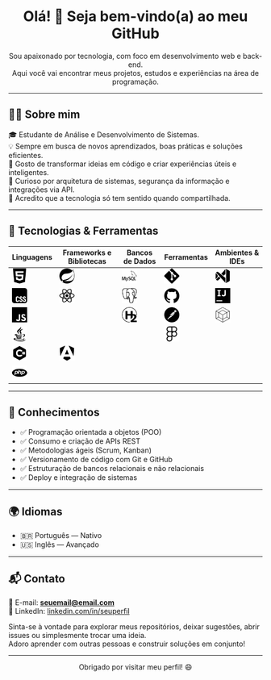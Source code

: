 <h1 align="center">Olá! 👋 Seja bem-vindo(a) ao meu GitHub</h1>

<p align="center">
  Sou apaixonado por tecnologia, com foco em desenvolvimento web e back-end. <br>
  Aqui você vai encontrar meus projetos, estudos e experiências na área de programação.
</p>

---

## 👨‍💻 Sobre mim

🎓 Estudante de Análise e Desenvolvimento de Sistemas.  
💡 Sempre em busca de novos aprendizados, boas práticas e soluções eficientes.  
🚀 Gosto de transformar ideias em código e criar experiências úteis e inteligentes.  
🧠 Curioso por arquitetura de sistemas, segurança da informação e integrações via API.  
💬 Acredito que a tecnologia só tem sentido quando compartilhada.  

---

## 🧰 Tecnologias & Ferramentas

| **Linguagens**                                        | **Frameworks e Bibliotecas**                                 | **Bancos de Dados**                                   | **Ferramentas**                                   | **Ambientes & IDEs** |
|--                                                     |--                                                            |--                                                     |--                                                 |--                                                                      |
| <img src="icons/html5.svg" width="30" title="HTML5"/> | <img src="icons/spring.svg" width="30" title="Spring Boot"/> | <img src="icons/mysql.svg" width="30" title="MySQL"/> | <img src="icons/git.svg" width="30" title="Git"/> | <img src="icons/icons8-visual-studio.svg" width="30" title="VS Code"/> |
| <img src="icons/css.svg" width="30" title="CSS"/>     | <img src="icons/react.svg" width="30" title="React"/>        | <img src="icons/postgresql.svg" width="30" title="PostgreSQL"/> | <img src="icons/github.svg" width="30" title="GitHub"/> | <img src="icons/intellijidea.svg" width="30" title="IntelliJ"/> |
| <img src="icons/javascript.svg" width="30" title="JavaScript"/> |                                                    | <img src="icons/h2database.svg" width="30" title="H2 Database"/> | <img src="icons/postman.svg" width="30" title="Postman"/> | <img src="icons/apachenetbeanside.svg" width="30" title="Netbeans"/> |
| <img src="icons/java.svg" width="30" title="Java"/> |                                                                |                                                                  | <img src="icons/figma.svg" width="30" title="Figma"/> |                                                                          |
| <img src="icons/csharp.svg" width="30" title="C#"/> | <img src="icons/angular.svg" width="30" title="Angular"/>   |                                                                  |                                                          |                                                                          |
| <img src="icons/php.svg" width="30" title="PHP"/>   |


---

## 🧠 Conhecimentos

- ✅ Programação orientada a objetos (POO)  
- ✅ Consumo e criação de APIs REST  
- ✅ Metodologias ágeis (Scrum, Kanban)  
- ✅ Versionamento de código com Git e GitHub  
- ✅ Estruturação de bancos relacionais e não relacionais  
- ✅ Deploy e integração de sistemas

---

## 🌍 Idiomas

- 🇧🇷 Português — Nativo  
- 🇺🇸 Inglês — Avançado

---

## 📬 Contato

📧 E-mail: **seuemail@email.com**  
🔗 LinkedIn: [linkedin.com/in/seuperfil](https://linkedin.com/in/seuperfil)

Sinta-se à vontade para explorar meus repositórios, deixar sugestões, abrir issues ou simplesmente trocar uma ideia.  
Adoro aprender com outras pessoas e construir soluções em conjunto!

---

<p align="center">
  Obrigado por visitar meu perfil! 😄
</p>
